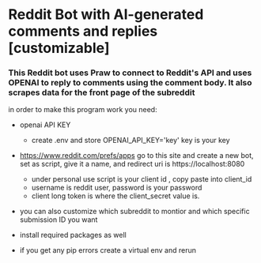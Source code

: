 # Reddit Bot with AI-generated comments and replies [customizable]

### This Reddit bot uses Praw to connect to Reddit's API and uses OPENAI to reply to comments using the comment body. It also scrapes data for the front page of the subreddit

in order to make this program work you need:
- openai API KEY
    - create .env and store OPENAI_API_KEY='key' key is your key
- https://www.reddit.com/prefs/apps go to this site and create a new bot, set as script, give it a name, and redirect uri is https://localhost:8080
    - under personal use script is your client id , copy paste into client_id
    - username is reddit user, password is your password
    - client long token is where the client_secret value is.
- you can also customize which subreddit to montior and which specific submission ID you want
- install required packages as well

- if you get any pip errors create a virtual env and rerun
